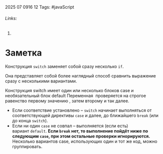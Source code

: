 2025 07 0916 12
Tags: #javaScript 
###### Links: 
1) 
# Заметка
Конструкция `switch` заменяет собой сразу несколько `if`.

Она представляет собой более наглядный способ сравнить выражение сразу с несколькими вариантами.

Конструкция switch имеет один или несколько блоков case и необязательный блок default
Переменная  проверяется на строгое равенство первому значению , затем второму и так далее.
- Если соответствие установлено – `switch` начинает выполняться от соответствующей директивы `case` и далее, до ближайшего `break` (или до конца `switch`).
- Если ни один `case` не совпал – выполняется (если есть) вариант `default`.
**Если `break` нет, то выполнение пойдёт ниже по следующим `case`, при этом остальные проверки игнорируются.**
Несколько вариантов case, использующих один и тот же код, можно группировать.
